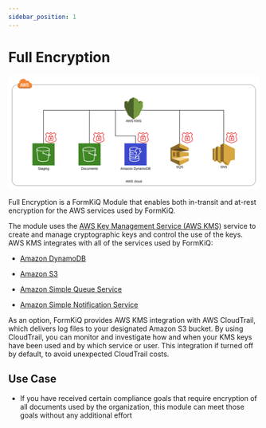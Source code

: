 ```yaml
---
sidebar_position: 1
---
```


# Full Encryption

![Full Encryption](./img/full-encryption-kms.svg)

Full Encryption is a FormKiQ Module that enables both in-transit and at-rest encryption for the AWS services used by FormKiQ.

The module uses the [AWS Key Management Service (AWS KMS)](https://aws.amazon.com/kms) service to create and manage cryptographic keys and control the use of the keys. AWS KMS integrates with all of the services used by FormKiQ:

* [Amazon DynamoDB](https://aws.amazon.com/dynamodb)

* [Amazon S3](https://aws.amazon.com/s3)

* [Amazon Simple Queue Service](https://aws.amazon.com/sqs)

* [Amazon Simple Notification Service](https://aws.amazon.com/sns)

As an option, FormKiQ provides AWS KMS integration with AWS CloudTrail, which delivers log files to your designated Amazon S3 bucket. By using CloudTrail, you can monitor and investigate how and when your KMS keys have been used and by which service or user. This integration if turned off by default, to avoid unexpected CloudTrail costs.


## Use Case
 
* If you have received certain compliance goals that require encryption of all documents used by the organization, this module can meet those goals without any additional effort